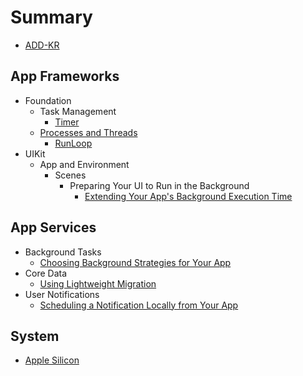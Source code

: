 # Summary

* [ADD-KR](README.md)

## App Frameworks

- Foundation
  - Task Management
    - [Timer](App-Frameworks/Foundation/Task-Management/Timer/README.md)
  - [Processes and Threads](App-Frameworks/Foundation/Processes-and-Threads/README.md)
    - [RunLoop](App-Frameworks/Foundation/Processes-and-Threads/RunLoop/README.md)
- UIKit
  - App and Environment
    - Scenes
      - Preparing Your UI to Run in the Background
        - [Extending Your App's Background Execution Time](App-Frameworks/UIKit/App-and-Environment/Scenes/Preparing-Your-UI-to-Run-in-the-Background/Extending-Your-App's.md)

## App Services

- Background Tasks
  - [Choosing Background Strategies for Your App](App-Services/Background-Tasks/Choosing-Background-Strategies-for-Your-App.md)
- Core Data
  - [Using Lightweight Migration](App-Services/Core-Data/Using-Lightweight-Migration.md)
- User Notifications
  - [Scheduling a Notification Locally from Your App](App-Services/User-Notifications/Scheduling-a-Notification-Locally-from-Your-App.md)

## System

- [Apple Silicon](System/Apple-Silicon/README.md)

